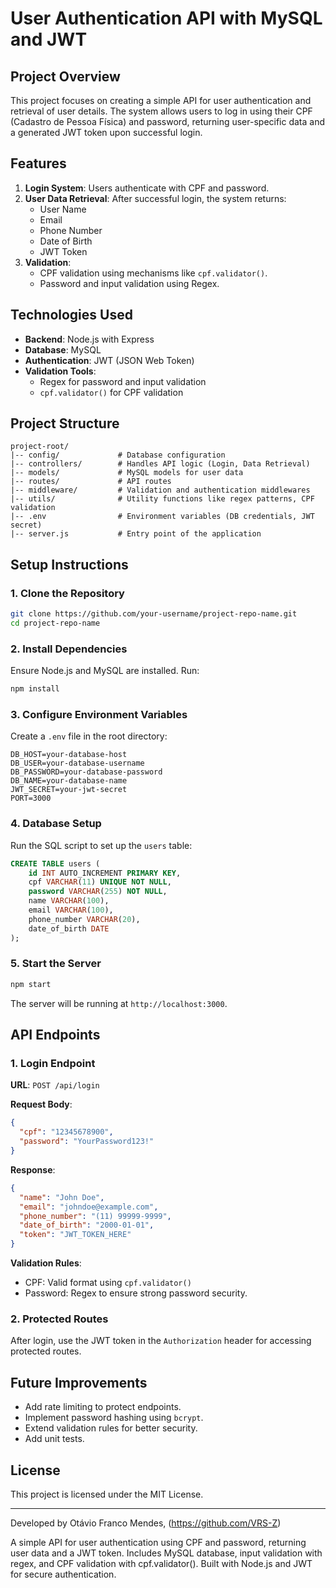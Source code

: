 # User Authentication API with MySQL and JWT

## Project Overview
This project focuses on creating a simple API for user authentication and retrieval of user details. The system allows users to log in using their CPF (Cadastro de Pessoa Física) and password, returning user-specific data and a generated JWT token upon successful login.

## Features
1. **Login System**: Users authenticate with CPF and password.
2. **User Data Retrieval**: After successful login, the system returns:
   - User Name
   - Email
   - Phone Number
   - Date of Birth
   - JWT Token
3. **Validation**:
   - CPF validation using mechanisms like `cpf.validator()`.
   - Password and input validation using Regex.

## Technologies Used
* **Backend**: Node.js with Express
* **Database**: MySQL
* **Authentication**: JWT (JSON Web Token)
* **Validation Tools**:
  - Regex for password and input validation
  - `cpf.validator()` for CPF validation

## Project Structure
```
project-root/
|-- config/             # Database configuration
|-- controllers/        # Handles API logic (Login, Data Retrieval)
|-- models/             # MySQL models for user data
|-- routes/             # API routes
|-- middleware/         # Validation and authentication middlewares
|-- utils/              # Utility functions like regex patterns, CPF validation
|-- .env                # Environment variables (DB credentials, JWT secret)
|-- server.js           # Entry point of the application
```

## Setup Instructions

### 1. Clone the Repository
```bash
git clone https://github.com/your-username/project-repo-name.git
cd project-repo-name
```

### 2. Install Dependencies
Ensure Node.js and MySQL are installed. Run:
```bash
npm install
```

### 3. Configure Environment Variables
Create a `.env` file in the root directory:
```
DB_HOST=your-database-host
DB_USER=your-database-username
DB_PASSWORD=your-database-password
DB_NAME=your-database-name
JWT_SECRET=your-jwt-secret
PORT=3000
```

### 4. Database Setup
Run the SQL script to set up the `users` table:
```sql
CREATE TABLE users (
    id INT AUTO_INCREMENT PRIMARY KEY,
    cpf VARCHAR(11) UNIQUE NOT NULL,
    password VARCHAR(255) NOT NULL,
    name VARCHAR(100),
    email VARCHAR(100),
    phone_number VARCHAR(20),
    date_of_birth DATE
);
```

### 5. Start the Server
```bash
npm start
```
The server will be running at `http://localhost:3000`.

## API Endpoints

### 1. Login Endpoint
**URL**: `POST /api/login`

**Request Body**:
```json
{
  "cpf": "12345678900",
  "password": "YourPassword123!"
}
```

**Response**:
```json
{
  "name": "John Doe",
  "email": "johndoe@example.com",
  "phone_number": "(11) 99999-9999",
  "date_of_birth": "2000-01-01",
  "token": "JWT_TOKEN_HERE"
}
```

**Validation Rules**:
* CPF: Valid format using `cpf.validator()`
* Password: Regex to ensure strong password security.

### 2. Protected Routes
After login, use the JWT token in the `Authorization` header for accessing protected routes.

## Future Improvements
* Add rate limiting to protect endpoints.
* Implement password hashing using `bcrypt`.
* Extend validation rules for better security.
* Add unit tests.

## License
This project is licensed under the MIT License.

---
Developed by Otávio Franco Mendes, (https://github.com/VRS-Z)

A simple API for user authentication using CPF and password, returning user data and a JWT token. Includes MySQL database, input validation with regex, and CPF validation with cpf.validator(). Built with Node.js and JWT for secure authentication.
